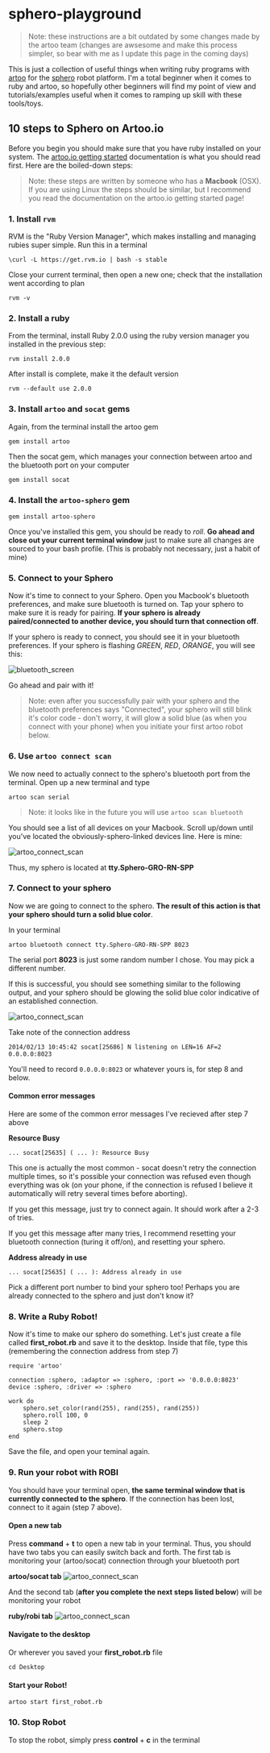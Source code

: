 # sphero-playground

> Note: these instructions are a bit outdated by some changes made by the artoo team (changes are awsesome and make this process simpler, so bear with me as I update this page in the coming days)

This is just a collection of useful things when writing ruby programs with [artoo](http://artoo.io) for the [sphero](http://gosphero.com) robot platform. I'm a total beginner when it comes to ruby and artoo, so hopefully other beginners will find my point of view and tutorials/examples useful when it comes to ramping up skill with these tools/toys. 

## 10 steps to Sphero on Artoo.io

Before you begin you should make sure that you have ruby installed on your system. The [artoo.io getting started](http://artoo.io/documentation/getting-started/) documentation is what you should read first. Here are the boiled-down steps:

> Note: these steps are written by someone who has a **Macbook** (OSX). If you are using Linux the steps should be similar, but I recommend you read the documentation on the artoo.io getting started page!

### 1. Install `rvm`
RVM is the "Ruby Version Manager", which makes installing and managing rubies super simple. Run this in a terminal 

    \curl -L https://get.rvm.io | bash -s stable

Close your current terminal, then open a new one; check that the installation went according to plan

	rvm -v
   
### 2. Install a ruby
From the terminal, install Ruby 2.0.0 using the ruby version manager you installed in the previous step:

	rvm install 2.0.0
	
After install is complete, make it the default version

	rvm --default use 2.0.0
	
	
### 3. Install `artoo` and `socat` gems
Again, from the terminal install the artoo gem

	gem install artoo
	
Then the socat gem, which manages your connection between artoo and the bluetooth port on your computer

	gem install socat
	
### 4. Install the `artoo-sphero` gem

	gem install artoo-sphero

Once you've installed this gem, you should be ready to *roll*. **Go ahead and close out your current terminal window** just to make sure all changes are sourced to your bash profile. (This is probably not necessary, just a habit of mine)

### 5. Connect to your Sphero
Now it's time to connect to your Sphero. Open you Macbook's bluetooth preferences, and make sure bluetooth is turned on. Tap your sphero to make sure it is ready for pairing. **If your sphero is already paired/connected to another device, you should turn that connection off**. 

If your sphero is ready to connect, you should see it in your bluetooth preferences. If your sphero is flashing *GREEN*, *RED*, *ORANGE*, you will see this:

![bluetooth_screen](docs/doc_images/bluetooth_screen.png)

Go ahead and pair with it! 

> Note: even after you successfully pair with your sphero and the bluetooth preferences says "Connected", your sphero will still blink it's color code - don't worry, it will glow a solid blue (as when you connect with your phone) when you initiate your first artoo robot below.

### 6. Use `artoo connect scan` 
We now need to actually connect to the sphero's bluetooth port from the terminal. Open up a new terminal and type

	artoo scan serial

> Note: it looks like in the future you will use `artoo scan bluetooth`
	
You should see a list of all devices on your Macbook. Scroll up/down until you've located the obviously-sphero-linked devices line. Here is mine:

![artoo_connect_scan](docs/doc_images/artoo_connect_scan.png)

Thus, my sphero is located at **tty.Sphero-GRO-RN-SPP**

### 7. Connect to your sphero
Now we are going to connect to the sphero. **The result of this action is that your sphero should turn a solid blue color**. 

In your terminal

	artoo bluetooth connect tty.Sphero-GRO-RN-SPP 8023
	
The serial port **8023** is just some random number I chose. You may pick a different number. 

If this is successful, you should see something similar to the following output, and your sphero should be glowing the solid blue color indicative of an established connection.

![artoo_connect_scan](docs/doc_images/artoo_connect_serial.png)

Take note of the connection address

	2014/02/13 10:45:42 socat[25686] N listening on LEN=16 AF=2 0.0.0.0:8023
	
You'll need to record `0.0.0.0:8023` or whatever yours is, for step 8 and below. 

#### Common error messages
Here are some of the common error messages I've recieved  after step 7 above

**Resource Busy**

	... socat[25635] ( ... ): Resource Busy
This one is actually the most common - socat doesn't retry the connection multiple times, so it's possible your connection was refused even though everything was ok (on your phone, if the connection is refused I believe it automatically will retry several times before aborting).

If you get this message, just try to connect again. It should work after a 2-3 of tries. 

If you get this message after many tries, I recommend resetting your bluetooth connection (turing it off/on), and resetting your sphero. 

**Address already in use**

	... socat[25635] ( ... ): Address already in use
	
Pick a different port number to bind your sphero too! Perhaps you are already connected to the sphero and just don't know it?


### 8. Write a Ruby Robot!


Now it's time to make our sphero do something. Let's just create a file called **first_robot.rb** and save it to the desktop. Inside that file, type this (remembering the connection address from step 7)

	require 'artoo'

	connection :sphero, :adaptor => :sphero, :port => '0.0.0.0:8023'
	device :sphero, :driver => :sphero

	work do
    	sphero.set_color(rand(255), rand(255), rand(255))
    	sphero.roll 100, 0
    	sleep 2
    	sphero.stop
	end

Save the file, and open your teminal again.

### 9. Run your robot with ROBI

You should have your terminal open, **the same terminal window that is currently connected to the sphero**. If the connection has been lost, connect to it again (step 7 above). 

#### Open a new tab
Press **command** + **t** to open a new tab in your terminal. Thus, you should have two tabs you can easily switch back and forth. The first tab is monitoring your (artoo/socat) connection through your bluetooth port

**artoo/socat tab**
![artoo_connect_scan](docs/doc_images/artoo_socat_tab.png)


And the second tab (**after you complete the next steps listed below**) will be monitoring your robot

**ruby/robi tab**
![artoo_connect_scan](docs/doc_images/ruby_robi_tab.png)


#### Navigate to the desktop
Or wherever you saved your **first_robot.rb** file

	cd Desktop
	
#### Start your Robot!

	artoo start first_robot.rb


### 10. Stop Robot

To stop the robot, simply press **control** + **c** in the terminal











	


